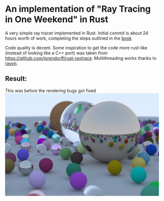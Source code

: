 # An implementation of "Ray Tracing in One Weekend" in Rust

A very simple ray tracer implemented in Rust. Initial commit is about 24 hours worth of work, completing the steps outlined in the [book](https://raytracing.github.io/books/RayTracingInOneWeekend.html)

Code quality is decent. Some inspiration to get the code more rust-like (instead of looking like a C++ port) was taken from https://github.com/jorendorff/rust-raytrace. Multithreading works thanks to [rayon](https://docs.rs/rayon/1.3.1/rayon/).

## Result:

This was before the rendering bugs got fixed
![Render](./final.png)
